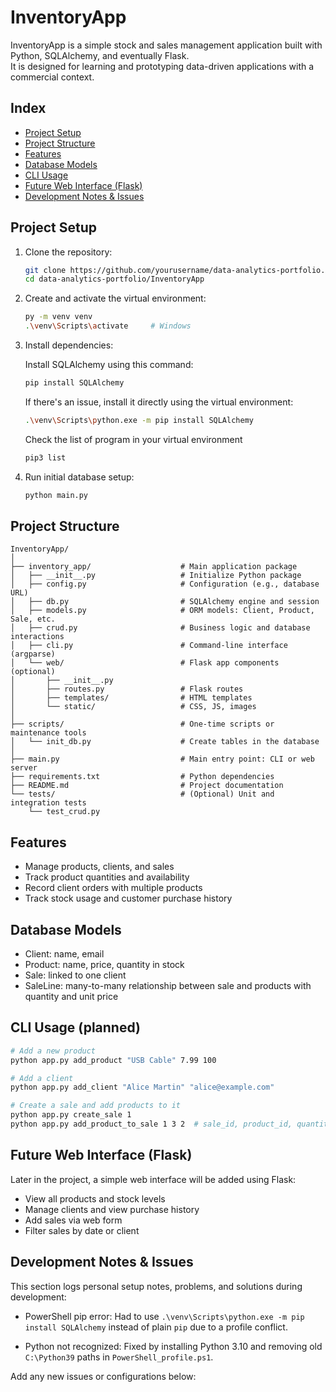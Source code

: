
# InventoryApp

InventoryApp is a simple stock and sales management application built with Python, SQLAlchemy, and eventually Flask.  
It is designed for learning and prototyping data-driven applications with a commercial context.

## Index

- [Project Setup](#project-setup)
- [Project Structure](#project-structure)
- [Features](#features)
- [Database Models](#database-models)
- [CLI Usage](#cli-usage)
- [Future Web Interface (Flask)](#future-web-interface-flask)
- [Development Notes & Issues](#development-notes--issues)

## Project Setup

1. Clone the repository:
   ```bash
   git clone https://github.com/yourusername/data-analytics-portfolio.git
   cd data-analytics-portfolio/InventoryApp
   ```

2. Create and activate the virtual environment:

   ```bash
   py -m venv venv
   .\venv\Scripts\activate     # Windows
   ```

3. Install dependencies:

   Install SQLAlchemy using this command:

   ```bash
   pip install SQLAlchemy
   ```

   If there's an issue, install it directly using the virtual environment:

   ```bash
   .\venv\Scripts\python.exe -m pip install SQLAlchemy
   ```
   Check the list of program in your virtual environment
   ```bash
   pip3 list
   ```

4. Run initial database setup:

   ```bash
   python main.py
   ```

## Project Structure
```
InventoryApp/
│
├── inventory_app/                    # Main application package
│   ├── __init__.py                   # Initialize Python package
│   ├── config.py                     # Configuration (e.g., database URL)
│   ├── db.py                         # SQLAlchemy engine and session
│   ├── models.py                     # ORM models: Client, Product, Sale, etc.
│   ├── crud.py                       # Business logic and database interactions
│   ├── cli.py                        # Command-line interface (argparse)
│   └── web/                          # Flask app components (optional)
│       ├── __init__.py
│       ├── routes.py                 # Flask routes
│       ├── templates/                # HTML templates
│       └── static/                   # CSS, JS, images
│
├── scripts/                          # One-time scripts or maintenance tools
│   └── init_db.py                    # Create tables in the database
│
├── main.py                           # Main entry point: CLI or web server
├── requirements.txt                  # Python dependencies
├── README.md                         # Project documentation
└── tests/                            # (Optional) Unit and integration tests
    └── test_crud.py
```

## Features

* Manage products, clients, and sales
* Track product quantities and availability
* Record client orders with multiple products
* Track stock usage and customer purchase history

## Database Models

* Client: name, email
* Product: name, price, quantity in stock
* Sale: linked to one client
* SaleLine: many-to-many relationship between sale and products with quantity and unit price

## CLI Usage (planned)

```bash
# Add a new product
python app.py add_product "USB Cable" 7.99 100

# Add a client
python app.py add_client "Alice Martin" "alice@example.com"

# Create a sale and add products to it
python app.py create_sale 1
python app.py add_product_to_sale 1 3 2  # sale_id, product_id, quantity
```

## Future Web Interface (Flask)

Later in the project, a simple web interface will be added using Flask:

* View all products and stock levels
* Manage clients and view purchase history
* Add sales via web form
* Filter sales by date or client

## Development Notes & Issues

This section logs personal setup notes, problems, and solutions during development:

* PowerShell pip error:
  Had to use `.\venv\Scripts\python.exe -m pip install SQLAlchemy` instead of plain `pip` due to a profile conflict.

* Python not recognized:
  Fixed by installing Python 3.10 and removing old `C:\Python39` paths in `PowerShell_profile.ps1`.

Add any new issues or configurations below:

```
